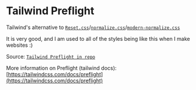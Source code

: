 # Tailwind Preflight

Tailwind's alternative to [`Reset.css`](https://meyerweb.com/eric/tools/css/reset/)/[`normalize.css`](https://necolas.github.io/normalize.css/)/[`modern-normalize.css`](https://github.com/sindresorhus/modern-normalize)

It is very good, and I am used to all of the styles being like this when I make websites :)

Source: [`Tailwind Preflight in repo`](https://github.com/tailwindlabs/tailwindcss/blob/master/src/css/preflight.css)

More information on Preflight (tailwind docs): [https://tailwindcss.com/docs/preflight](https://tailwindcss.com/docs/preflight)

